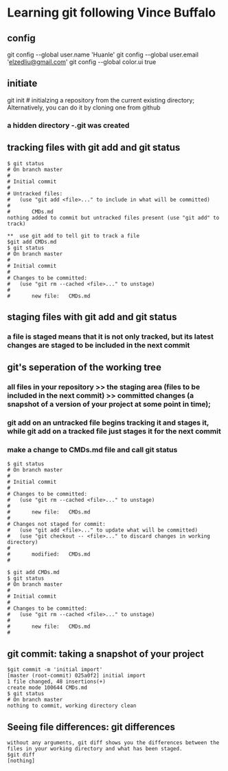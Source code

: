 # Learning git following Vince Buffalo

## config
git config --global user.name 'Huanle'
git config --global user.email 'elzedliu@gmail.com'
git config --global color.ui true

## initiate 
git init # initialzing a repository from the current existing directory; Alternatively, you can do it by cloning one from github
### a hidden directory -.git was created

## tracking files with git add and git status
	$ git status
	# On branch master
	#
	# Initial commit
	#
	# Untracked files:
	#   (use "git add <file>..." to include in what will be committed)
	#
	#       CMDs.md
	nothing added to commit but untracked files present (use "git add" to track)
	
	**	use git add to tell git to track a file 
	$git add CMDs.md 
	$ git status
	# On branch master
	#
	# Initial commit
	#
	# Changes to be committed:
	#   (use "git rm --cached <file>..." to unstage)
	#
	#       new file:   CMDs.md
	
## staging files with git add and git status
### a file is staged means that it is not only tracked, but its latest changes are staged to be included in the next commit

## git's seperation of the working tree
### all files in your repository >> the staging area (files to be included in the next commit) >> committed changes (a snapshot of a version of your project at some point in time); 
### git add on an untracked file begins tracking  it and stages it, while git add on a tracked file just stages it for the next commit

### make a change to CMDs.md file and call git status
	$ git status
	# On branch master
	#
	# Initial commit
	#
	# Changes to be committed:
	#   (use "git rm --cached <file>..." to unstage)
	#
	#       new file:   CMDs.md
	#
	# Changes not staged for commit:
	#   (use "git add <file>..." to update what will be committed)
	#   (use "git checkout -- <file>..." to discard changes in working directory)
	#
	#       modified:   CMDs.md
	#
	
	$ git add CMDs.md
	$ git status
	# On branch master
	#
	# Initial commit
	#	
	# Changes to be committed:
	#   (use "git rm --cached <file>..." to unstage)
	#
	#       new file:   CMDs.md
	#

## git commit: taking a snapshot of your project
	$git commit -m 'initial import'
	[master (root-commit) 025a0f2] initial import
	1 file changed, 48 insertions(+)
	create mode 100644 CMDs.md
	$ git status
	# On branch master
	nothing to commit, working directory clean
	
## Seeing file differences: git differences
	without any arguments, git diff shows you the differences between the files in your working directory and what has been staged.
	$git diff
	[nothing]
	
	
	





